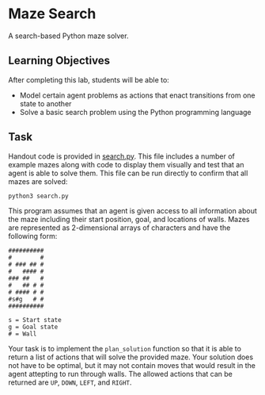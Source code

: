 Maze Search
===========

A search-based Python maze solver.

Learning Objectives
-------------------

After completing this lab, students will be able to:

- Model certain agent problems as actions that enact transitions from one state to another
- Solve a basic search problem using the Python programming language

Task
----

Handout code is provided in [search.py](search.py). This file includes a number of example mazes along with code to display them visually and test that an agent is able to solve them. This file can be run directly to confirm that all mazes are solved:

```sh
python3 search.py
```

This program assumes that an agent is given access to all information about the maze including their start position, goal, and locations of walls. Mazes are represented as 2-dimensional arrays of characters and have the following form:

```
##########
#        #
# ### ## #
#   #### #
### ##   #
#   ## # #
# #### # #
#s#g   # #
##########

s = Start state
g = Goal state
# = Wall
```

Your task is to implement the `plan_solution` function so that it is able to return a list of actions that will solve the provided maze. Your solution does not have to be optimal, but it may not contain moves that would result in the agent attepting to run through walls. The allowed actions that can be returned are `UP`, `DOWN`, `LEFT`, and `RIGHT`.

